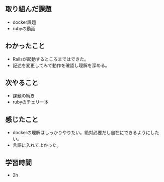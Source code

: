 ## 取り組んだ課題
- docker課題
- rubyの動画

## わかったこと
- Railsが起動するところまではできた。
- 記述を変更してみて動作を確認し理解を深める。
  
## 次やること
- 課題の続き
- rubyのチェリー本
  
## 感じたこと
- dockerの理解はしっかりやりたい。絶対必要だし自在にできるようにしたい。
- 言語に入れてよかった。

## 学習時間
- 2h
  

